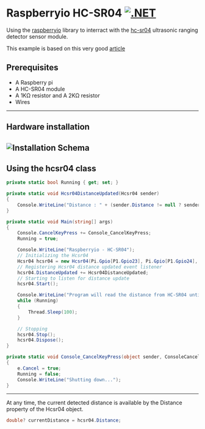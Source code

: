 # Raspberryio HC-SR04 [![.NET](https://github.com/valcriss/raspberryio-hc-sr04/actions/workflows/dotnet.yml/badge.svg?branch=main)](https://github.com/valcriss/raspberryio-hc-sr04/actions/workflows/dotnet.yml)
Using the [raspberryio](https://github.com/unosquare/raspberryio "raspberryio") library to interract with the [hc-sr04](https://cdn.sparkfun.com/datasheets/Sensors/Proximity/HCSR04.pdf "hc-sr04") ultrasonic ranging detector sensor module.

This example is based on this very good [article](https://raspberry-lab.fr/Composants/Mesure-de-distance-avec-HC-SR04-Raspberry-Francais/) 

## Prerequisites
- A Raspberry pi
- A HC-SR04 module
- A 1KΩ resistor and A 2KΩ resistor
- Wires
---
## Hardware installation

![Installation Schema](https://raspberry-lab.fr/Composants/Mesure-de-distance-avec-HC-SR04-Raspberry-Francais/Images/Schema-Branchement-Raspberry-Model.3-HC-SR04.png "Installation Schema")
---
## Using the hcsr04 class
```C#
private static bool Running { get; set; }

private static void Hcsr04DistanceUpdated(Hcsr04 sender)
{
    Console.WriteLine("Distance : " + (sender.Distance != null ? sender.Distance + "cm" : "No obstacle detected or too close ( distance < 2cm or distance >3m )"));
}

private static void Main(string[] args)
{
    Console.CancelKeyPress += Console_CancelKeyPress;
    Running = true;

    Console.WriteLine("Raspberryio - HC-SR04");
    // Initializing the Hcsr04
    Hcsr04 hcsr04 = new Hcsr04(Pi.Gpio[P1.Gpio23], Pi.Gpio[P1.Gpio24], 100);
    // Registering Hcsr04 distance updated event listener
    hcsr04.DistanceUpdated += Hcsr04DistanceUpdated;
    // Starting to listen for distance update
    hcsr04.Start();

    Console.WriteLine("Program will read the distance from HC-SR04 until you cancel it by CTRL+C");
    while (Running)
    {
        Thread.Sleep(100);
    }

    // Stopping
    hcsr04.Stop();
    hcsr04.Dispose();
}

private static void Console_CancelKeyPress(object sender, ConsoleCancelEventArgs e)
{
    e.Cancel = true;
    Running = false;
    Console.WriteLine("Shutting down...");
}
```
---
At any time, the current detected distance is available by the Distance property of the Hcsr04 object.

```C#
double? currentDistance = hcsr04.Distance;
```
